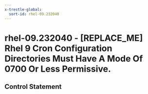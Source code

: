 ```yaml
---
x-trestle-global:
  sort-id: rhel-09.232040
---
```


# rhel-09.232040 - \[REPLACE_ME\] Rhel 9 Cron Configuration Directories Must Have A Mode Of 0700 Or Less Permissive.

## Control Statement
